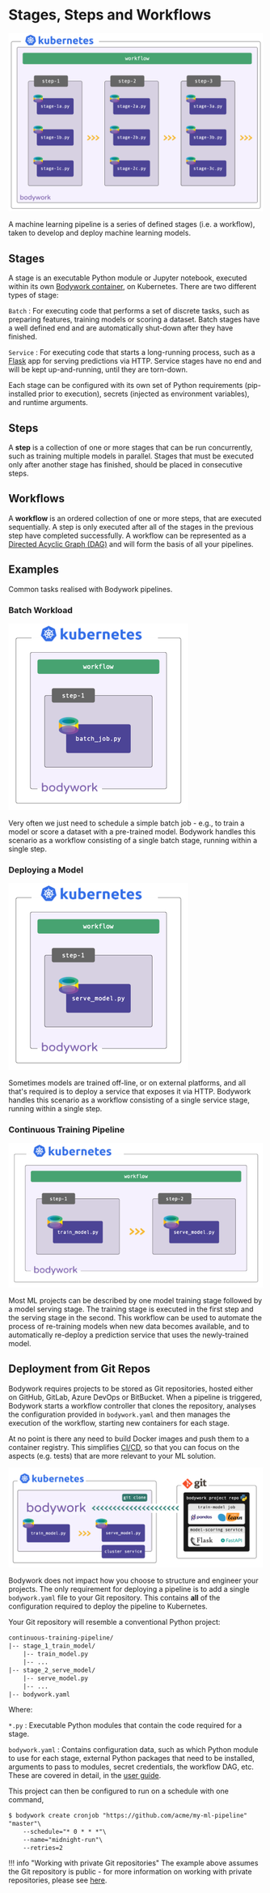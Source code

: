 # Stages, Steps and Workflows

![deployment workflow](images/stages_steps_workflows.png)

A machine learning pipeline is a series of defined stages (i.e. a workflow), taken to develop and deploy machine learning models.

## Stages

A stage is an executable Python module or Jupyter notebook, executed within its own [Bodywork container](https://hub.docker.com/repository/docker/bodyworkml/bodywork-core), on Kubernetes. There are two different types of stage:

`Batch`
: For executing code that performs a set of discrete tasks, such as preparing features, training models or scoring a dataset. Batch stages have a well defined end and are automatically shut-down after they have finished.

`Service`
: For executing code that starts a long-running process, such as a [Flask](https://flask.palletsprojects.com/en/1.1.x/) app for serving predictions via HTTP. Service stages have no end and will be kept up-and-running, until they are torn-down.

Each stage can be configured with its own set of Python requirements (pip-installed prior to execution), secrets (injected as environment variables), and runtime arguments.

## Steps

A **step** is a collection of one or more stages that can be run concurrently, such as training multiple models in parallel. Stages that must be executed only after another stage has finished, should be placed in consecutive steps.

## Workflows

A **workflow** is an ordered collection of one or more steps, that are executed sequentially. A step is only executed after all of the stages in the previous step have completed successfully. A workflow can be represented as a [Directed Acyclic Graph (DAG)](https://en.wikipedia.org/wiki/Directed_acyclic_graph) and will form the basis of all your pipelines.

## Examples

Common tasks realised with Bodywork pipelines.

### Batch Workload

![batch stage](images/batch_stage.png)

Very often we just need to schedule a simple batch job - e.g., to train a model or score a dataset with a pre-trained model. Bodywork handles this scenario as a workflow consisting of a single batch stage, running within a single step.

### Deploying a Model

![service stage](images/service_stage.png)

Sometimes models are trained off-line, or on external platforms, and all that's required is to deploy a service that exposes it via HTTP. Bodywork handles this scenario as a workflow consisting of a single service stage, running within a single step.

### Continuous Training Pipeline

![train-and-serve ML pipeline](images/train_and_serve.png)

Most ML projects can be described by one model training stage followed by a model serving stage. The training stage is executed in the first step and the serving stage in the second. This workflow can be used to automate the process of re-training models when new data becomes available, and to automatically re-deploy a prediction service that uses the newly-trained model.

## Deployment from Git Repos

Bodywork requires projects to be stored as Git repositories, hosted either on GitHub, GitLab, Azure DevOps or BitBucket. When a pipeline is triggered, Bodywork starts a workflow controller that clones the repository, analyses the configuration provided in `bodywork.yaml` and then manages the execution of the workflow, starting new containers for each stage.

At no point is there any need to build Docker images and push them to a container registry. This simplifies [CI/CD](https://en.wikipedia.org/wiki/CI/CD), so that you can focus on the aspects (e.g. tests) that are more relevant to your ML solution.

![ML pipeline deployment](images/ml_pipeline.png)

Bodywork does not impact how you choose to structure and engineer your projects. The only requirement for deploying a pipeline is to add a single `bodywork.yaml` file to your Git repository. This contains **all** of the configuration required to deploy the pipeline to Kubernetes.

Your Git repository will resemble a conventional Python project:

```text
continuous-training-pipeline/
|-- stage_1_train_model/
    |-- train_model.py
    |-- ...
|-- stage_2_serve_model/
    |-- serve_model.py
    |-- ...
|-- bodywork.yaml
```

Where:

`*.py`
: Executable Python modules that contain the code required for a stage.

`bodywork.yaml`
: Contains configuration data, such as which Python module to use for each stage, external Python packages that need to be installed, arguments to pass to modules, secret credentials, the workflow DAG, etc. These are covered in detail, in the [user guide](user_guide.md).

This project can then be configured to run on a schedule with one command,

```text
$ bodywork create cronjob "https://github.com/acme/my-ml-pipeline" "master"\
    --schedule="* 0 * * *"\
    --name="midnight-run"\
    --retries=2
```

!!! info "Working with private Git repositories"
    The example above assumes the Git repository is public - for more information on working with private repositories, please see [here](user_guide.md#working-with-private-git-repositories-using-ssh).
